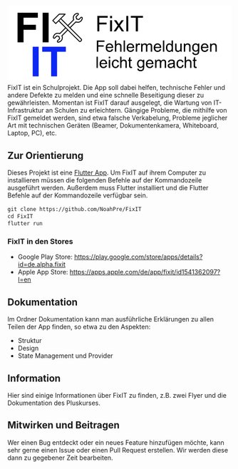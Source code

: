 ![FixIT Logo](assets/fixit_logo_banner.png)
FixIT ist ein Schulprojekt. Die App soll dabei helfen, technische Fehler und andere Defekte zu melden und eine schnelle Beseitigung dieser zu gewährleisten.
Momentan ist FixIT darauf ausgelegt, die Wartung von IT-Infrastruktur an Schulen zu erleichtern. Gängige Probleme, die mithilfe von FixIT gemeldet werden, sind etwa falsche Verkabelung, Probleme jeglicher Art mit technischen Geräten (Beamer, Dokumentenkamera, Whiteboard, Laptop, PC), etc.

## Zur Orientierung
Dieses Projekt ist eine [Flutter App](https://flutter.dev/). Um FixIT auf ihrem Computer zu installieren müssen die folgenden Befehle auf der Kommandozeile ausgeführt werden. Außerdem muss Flutter installiert und die Flutter Befehle auf der Kommandozeile verfügbar sein.
```
git clone https://github.com/NoahPre/FixIT
cd FixIT
flutter run
```

### FixIT in den Stores
* Google Play Store: https://play.google.com/store/apps/details?id=de.alpha.fixit
* Apple App Store: https://apps.apple.com/de/app/fixit/id1541362097?l=en

## Dokumentation
Im Ordner Dokumentation kann man ausführliche Erklärungen zu allen Teilen der App finden, so etwa zu den Aspekten:
* Struktur
* Design
* State Management und Provider

## Information
Hier sind einige Informationen über FixIT zu finden, z.B. zwei Flyer und die Dokumentation des Pluskurses.

## Mitwirken und Beitragen
Wer einen Bug entdeckt oder ein neues Feature hinzufügen möchte, kann sehr gerne einen Issue oder einen Pull Request erstellen. Wir werden diese dann zu gegebener Zeit bearbeiten.
